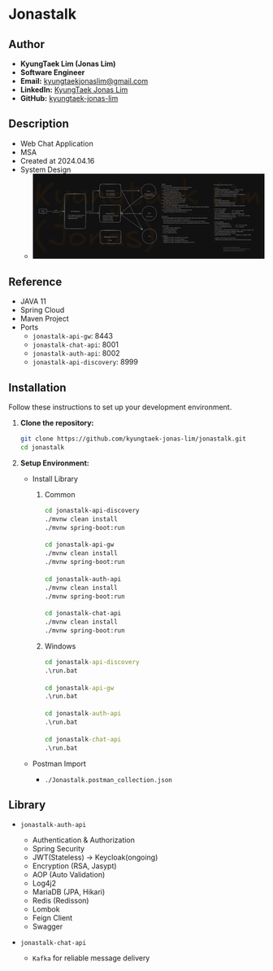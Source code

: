 # Jonastalk

## Author
- **KyungTaek Lim (Jonas Lim)**
- **Software Engineer**
- **Email:** kyungtaekjonaslim@gmail.com
- **LinkedIn:** [KyungTaek Jonas Lim](https://www.linkedin.com/in/kyungtaek-jonas-lim)
- **GitHub:** [kyungtaek-jonas-lim](https://github.com/kyungtaek-jonas-lim)

## Description
- Web Chat Application
- MSA
- Created at 2024.04.16
- System Design
	- ![System Design Diagram](https://raw.githubusercontent.com/kyungtaek-jonas-lim/jonastalk/main/system_design_jonastalk.png)

## Reference
- JAVA 11
- Spring Cloud
- Maven Project
- Ports
	- `jonastalk-api-gw`: 8443
	- `jonastalk-chat-api`: 8001
	- `jonastalk-auth-api`: 8002
	- `jonastalk-api-discovery`: 8999

## Installation
Follow these instructions to set up your development environment.

1. **Clone the repository:**

   ```bash
   git clone https://github.com/kyungtaek-jonas-lim/jonastalk.git
   cd jonastalk
   ```

2. **Setup Environment:**
	- Install Library
		1. Common
			```bash
			cd jonastalk-api-discovery
			./mvnw clean install
			./mvnw spring-boot:run

			cd jonastalk-api-gw
			./mvnw clean install
			./mvnw spring-boot:run

			cd jonastalk-auth-api
			./mvnw clean install
			./mvnw spring-boot:run

			cd jonastalk-chat-api
			./mvnw clean install
			./mvnw spring-boot:run
			```
		2. Windows
			```cmd
			cd jonastalk-api-discovery
			.\run.bat

			cd jonastalk-api-gw
			.\run.bat

			cd jonastalk-auth-api
			.\run.bat

			cd jonastalk-chat-api
			.\run.bat
			```

	- Postman Import
		- `./Jonastalk.postman_collection.json`

## Library
- `jonastalk-auth-api`
	- Authentication & Authorization
	- Spring Security
	- JWT(Stateless) -> Keycloak(ongoing)
	- Encryption (RSA, Jasypt)
	- AOP (Auto Validation)
	- Log4j2
	- MariaDB (JPA, Hikari)
	- Redis (Redisson)
	- Lombok
	- Feign Client
	- Swagger

- `jonastalk-chat-api`
	- `Kafka` for reliable message delivery
	<!-- - `Redis` Pub/Sub for real-time notifications. -->
